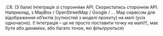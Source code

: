 .C8. (3 бали) Інтеграція зі сторонніми API. Скористатись стороннім API. Наприклад, з MapBox / OpenStreetMap / Google / … Map сервісом для відображення об’єктів (сутностей з моделі проєкту) на мапі (усіх одночасно).
(! Інтеграція – це не просто поставити точку на мапі!!!, має бути або динаміка, або багато точок, які фільтруються)
